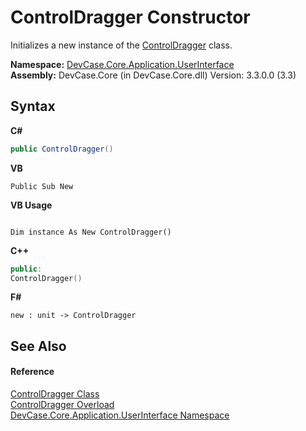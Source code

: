 # ControlDragger Constructor 
 

Initializes a new instance of the <a href="T_DevCase_Core_Application_UserInterface_ControlDragger">ControlDragger</a> class.

**Namespace:**&nbsp;<a href="N_DevCase_Core_Application_UserInterface">DevCase.Core.Application.UserInterface</a><br />**Assembly:**&nbsp;DevCase.Core (in DevCase.Core.dll) Version: 3.3.0.0 (3.3)

## Syntax

**C#**<br />
``` C#
public ControlDragger()
```

**VB**<br />
``` VB
Public Sub New
```

**VB Usage**<br />
``` VB Usage

Dim instance As New ControlDragger()
```

**C++**<br />
``` C++
public:
ControlDragger()
```

**F#**<br />
``` F#
new : unit -> ControlDragger
```


## See Also


#### Reference
<a href="T_DevCase_Core_Application_UserInterface_ControlDragger">ControlDragger Class</a><br /><a href="Overload_DevCase_Core_Application_UserInterface_ControlDragger__ctor">ControlDragger Overload</a><br /><a href="N_DevCase_Core_Application_UserInterface">DevCase.Core.Application.UserInterface Namespace</a><br />